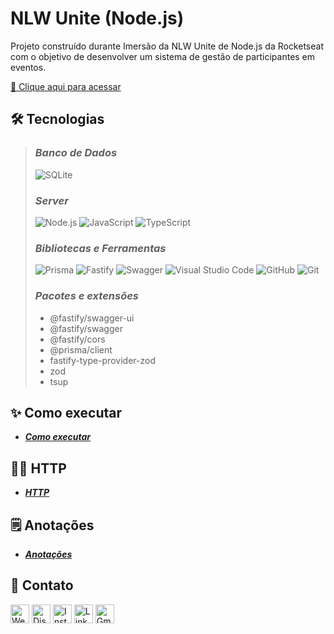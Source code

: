 # **NLW Unite (Node.js)**

Projeto construído durante Imersão da NLW Unite de Node.js da Rocketseat com o objetivo de desenvolver um sistema de gestão de participantes em eventos.

[🔗 Clique aqui para acessar](https://my-resume-bamarcheti.vercel.app/)

## **🛠 Tecnologias**

> ### _Banco de Dados_
>
> ![SQLite](https://img.shields.io/badge/Sqlite-003B57?style=for-the-badge&logo=sqlite&logoColor=white)
>
> ### _Server_
>
> ![Node.js](https://img.shields.io/badge/Node%20js-339933?style=for-the-badge&logo=nodedotjs&logoColor=white) ![JavaScript](https://img.shields.io/badge/JavaScript-323330?style=for-the-badge&logo=javascript&logoColor=F7DF1E) ![TypeScript](https://img.shields.io/badge/TypeScript-007ACC?style=for-the-badge&logo=typescript&logoColor=white)
>
> ### _Bibliotecas e Ferramentas_
>
> ![Prisma](https://img.shields.io/badge/Prisma-3982CE?style=for-the-badge&logo=Prisma&logoColor=white) ![Fastify](https://img.shields.io/badge/fastify-202020?style=for-the-badge&logo=fastify&logoColor=white) ![Swagger](https://img.shields.io/badge/Swagger-85EA2D?style=for-the-badge&logo=Swagger&logoColor=white) ![Visual Studio Code](https://img.shields.io/badge/VSCode-0078D4?style=for-the-badge&logo=visual%20studio%20code&logoColor=white) ![GitHub](https://img.shields.io/badge/GitHub-100000?style=for-the-badge&logo=github&logoColor=white) ![Git](https://img.shields.io/badge/GIT-E44C30?style=for-the-badge&logo=git&logoColor=white)
>
> ### _Pacotes e extensões_
>
> - @fastify/swagger-ui
> - @fastify/swagger
> - @fastify/cors
> - @prisma/client
> - fastify-type-provider-zod
> - zod
> - tsup

## **✨ Como executar**

- **_[Como executar](./README-install.md)_**

## **👩‍💻 HTTP**

- **_[HTTP](./http.md)_**

## **🗒️ Anotações**

- **_[Anotações](./README-help.md)_**

## **💛 Contato**

[<img src='https://img.shields.io/badge/website-000000?style=for-the-badge&logo=About&logoColor=white' alt='Website' height='30'>](https://my-resume-bamarcheti.vercel.app/)
[<img src='https://img.shields.io/badge/Discord-5865F2?style=for-the-badge&logo=discord&logoColor=white' alt='Discord' height='30'>](https://discord.com/channels/@ba_marcheti#3824)
[<img src='https://img.shields.io/badge/Instagram-E4405F?style=for-the-badge&logo=instagram&logoColor=white' alt='Instagram' height='30'>](https://www.instagram.com/ba_marcheti)
[<img src='https://img.shields.io/badge/LinkedIn-0077B5?style=for-the-badge&logo=linkedin&logoColor=white' alt='Linkedin' height='30'>](https://www.linkedin.com/in/barbara-marcheti-fiorin/)
[<img src='https://img.shields.io/badge/Gmail-D14836?style=for-the-badge&logo=gmail&logoColor=white' alt='Gmail' height='30'>](bmarchetifiorin@gmail.com)
